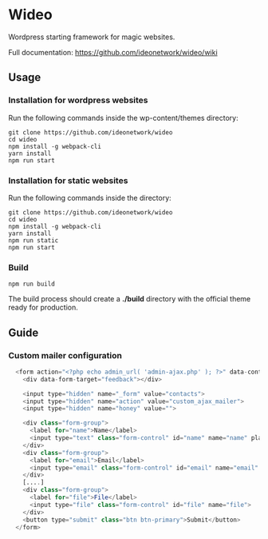 # Wideo

Wordpress starting framework for magic websites.

Full documentation: <a href="https://github.com/ideonetwork/wideo/wiki">https://github.com/ideonetwork/wideo/wiki</a>

## Usage

### Installation for wordpress websites

Run the following commands inside the wp-content/themes directory:

```shell
git clone https://github.com/ideonetwork/wideo
cd wideo
npm install -g webpack-cli
yarn install
npm run start
```

### Installation for static websites

Run the following commands inside the directory:

```shell
git clone https://github.com/ideonetwork/wideo
cd wideo
npm install -g webpack-cli
yarn install
npm run static
npm run start
```

### Build

```shell
npm run build
```

The build process should create a **./build** directory with the official theme ready for production.

## Guide

### Custom mailer configuration

```php
  <form action="<?php echo admin_url( 'admin-ajax.php' ); ?>" data-controller="form" method="post" enctype="multipart/form-data">
    <div data-form-target="feedback"></div>

    <input type="hidden" name="_form" value="contacts">
    <input type="hidden" name="action" value="custom_ajax_mailer">
    <input type="hidden" name="honey" value="">

    <div class="form-group">
      <label for="name">Name</label>
      <input type="text" class="form-control" id="name" name="name" placeholder="Enter name" required>
    </div>
    <div class="form-group">
      <label for="email">Email</label>
      <input type="email" class="form-control" id="email" name="email" placeholder="Enter email" required>
    </div>
    [....]
    <div class="form-group">
      <label for="file">File</label>
      <input type="file" class="form-control" id="file" name="file">
    </div>
    <button type="submit" class="btn btn-primary">Submit</button>
  </form>

```
<!-- Caricamento file singolo <input type="file" name="file">  -->
<!-- Caricamento file multiplo <input type="file" name="file[]" multiple> -->